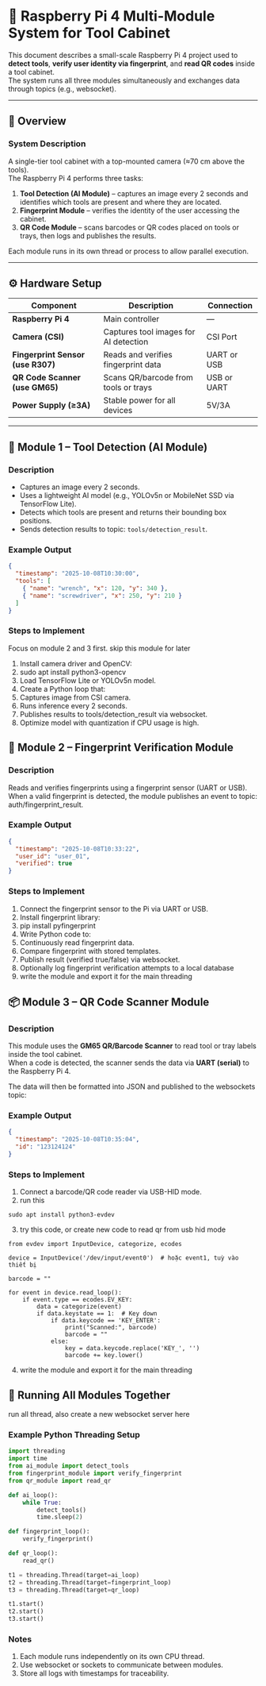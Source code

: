# 🔧 Raspberry Pi 4 Multi-Module System for Tool Cabinet

This document describes a small-scale Raspberry Pi 4 project used to **detect tools**, **verify user identity via fingerprint**, and **read QR codes** inside a tool cabinet.  
The system runs all three modules simultaneously and exchanges data through topics (e.g., websocket).

---

## 🧠 Overview

### System Description

A single-tier tool cabinet with a top-mounted camera (≈70 cm above the tools).  
The Raspberry Pi 4 performs three tasks:

1. **Tool Detection (AI Module)** – captures an image every 2 seconds and identifies which tools are present and where they are located.
2. **Fingerprint Module** – verifies the identity of the user accessing the cabinet.
3. **QR Code Module** – scans barcodes or QR codes placed on tools or trays, then logs and publishes the results.

Each module runs in its own thread or process to allow parallel execution.

---

## ⚙️ Hardware Setup

| Component                         | Description                           | Connection  |
| --------------------------------- | ------------------------------------- | ----------- |
| **Raspberry Pi 4**                | Main controller                       | —           |
| **Camera (CSI)**                  | Captures tool images for AI detection | CSI Port    |
| **Fingerprint Sensor (use R307)** | Reads and verifies fingerprint data   | UART or USB |
| **QR Code Scanner (use GM65)**    | Scans QR/barcode from tools or trays  | USB or UART |
| **Power Supply (≥3A)**            | Stable power for all devices          | 5V/3A       |

---

## 🧩 Module 1 – Tool Detection (AI Module)

### Description

- Captures an image every 2 seconds.
- Uses a lightweight AI model (e.g., YOLOv5n or MobileNet SSD via TensorFlow Lite).
- Detects which tools are present and returns their bounding box positions.
- Sends detection results to topic: `tools/detection_result`.

### Example Output

```json
{
  "timestamp": "2025-10-08T10:30:00",
  "tools": [
    { "name": "wrench", "x": 120, "y": 340 },
    { "name": "screwdriver", "x": 250, "y": 210 }
  ]
}
```

### Steps to Implement

Focus on module 2 and 3 first. skip this module for later

1. Install camera driver and OpenCV:
2. sudo apt install python3-opencv
3. Load TensorFlow Lite or YOLOv5n model.
4. Create a Python loop that:
5. Captures image from CSI camera.
6. Runs inference every 2 seconds.
7. Publishes results to tools/detection_result via websocket.
8. Optimize model with quantization if CPU usage is high.

## 🧬 Module 2 – Fingerprint Verification Module

### Description

Reads and verifies fingerprints using a fingerprint sensor (UART or USB).
When a valid fingerprint is detected, the module publishes an event to topic: auth/fingerprint_result.

### Example Output

```json
{
  "timestamp": "2025-10-08T10:33:22",
  "user_id": "user_01",
  "verified": true
}
```

### Steps to Implement

1. Connect the fingerprint sensor to the Pi via UART or USB.
2. Install fingerprint library:
3. pip install pyfingerprint
4. Write Python code to:
5. Continuously read fingerprint data.
6. Compare fingerprint with stored templates.
7. Publish result (verified true/false) via websocket.
8. Optionally log fingerprint verification attempts to a local database
9. write the module and export it for the main threading

## 📦 Module 3 – QR Code Scanner Module

### Description

This module uses the **GM65 QR/Barcode Scanner** to read tool or tray labels inside the tool cabinet.  
When a code is detected, the scanner sends the data via **UART (serial)** to the Raspberry Pi 4.

The data will then be formatted into JSON and published to the websockets topic:

### Example Output

```json
{
  "timestamp": "2025-10-08T10:35:04",
  "id": "123124124"
}
```

### Steps to Implement

1. Connect a barcode/QR code reader via USB-HID mode.
2. run this

```code
sudo apt install python3-evdev
```

3. try this code, or create new code to read qr from usb hid mode

```pytthon
from evdev import InputDevice, categorize, ecodes

device = InputDevice('/dev/input/event0')  # hoặc event1, tuỳ vào thiết bị

barcode = ""

for event in device.read_loop():
    if event.type == ecodes.EV_KEY:
        data = categorize(event)
        if data.keystate == 1:  # Key down
            if data.keycode == 'KEY_ENTER':
                print("Scanned:", barcode)
                barcode = ""
            else:
                key = data.keycode.replace('KEY_', '')
                barcode += key.lower()

```
4. write the module and export it for the main threading

## 🧵 Running All Modules Together
run all thread, also create a new websocket server here
### Example Python Threading Setup

```python
import threading
import time
from ai_module import detect_tools
from fingerprint_module import verify_fingerprint
from qr_module import read_qr

def ai_loop():
    while True:
        detect_tools()
        time.sleep(2)

def fingerprint_loop():
    verify_fingerprint()

def qr_loop():
    read_qr()

t1 = threading.Thread(target=ai_loop)
t2 = threading.Thread(target=fingerprint_loop)
t3 = threading.Thread(target=qr_loop)

t1.start()
t2.start()
t3.start()
```

### Notes

1. Each module runs independently on its own CPU thread.
2. Use websocket or sockets to communicate between modules.
3. Store all logs with timestamps for traceability.
